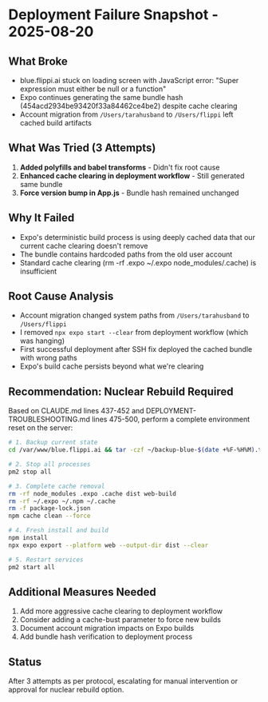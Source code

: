 # Deployment Failure Snapshot - 2025-08-20

## What Broke
- blue.flippi.ai stuck on loading screen with JavaScript error: "Super expression must either be null or a function"
- Expo continues generating the same bundle hash (454acd2934be93420f33a84462ce4be2) despite cache clearing
- Account migration from `/Users/tarahusband` to `/Users/flippi` left cached build artifacts

## What Was Tried (3 Attempts)
1. **Added polyfills and babel transforms** - Didn't fix root cause
2. **Enhanced cache clearing in deployment workflow** - Still generated same bundle
3. **Force version bump in App.js** - Bundle hash remained unchanged

## Why It Failed
- Expo's deterministic build process is using deeply cached data that our current cache clearing doesn't remove
- The bundle contains hardcoded paths from the old user account
- Standard cache clearing (rm -rf .expo ~/.expo node_modules/.cache) is insufficient

## Root Cause Analysis
- Account migration changed system paths from `/Users/tarahusband` to `/Users/flippi`
- I removed `npx expo start --clear` from deployment workflow (which was hanging)
- First successful deployment after SSH fix deployed the cached bundle with wrong paths
- Expo's build cache persists beyond what we're clearing

## Recommendation: Nuclear Rebuild Required

Based on CLAUDE.md lines 437-452 and DEPLOYMENT-TROUBLESHOOTING.md lines 475-500, perform a complete environment reset on the server:

```bash
# 1. Backup current state
cd /var/www/blue.flippi.ai && tar -czf ~/backup-blue-$(date +%F-%H%M).tgz .

# 2. Stop all processes
pm2 stop all

# 3. Complete cache removal
rm -rf node_modules .expo .cache dist web-build
rm -rf ~/.expo ~/.npm ~/.cache
rm -f package-lock.json
npm cache clean --force

# 4. Fresh install and build
npm install
npx expo export --platform web --output-dir dist --clear

# 5. Restart services
pm2 start all
```

## Additional Measures Needed
1. Add more aggressive cache clearing to deployment workflow
2. Consider adding a cache-bust parameter to force new builds
3. Document account migration impacts on Expo builds
4. Add bundle hash verification to deployment process

## Status
After 3 attempts as per protocol, escalating for manual intervention or approval for nuclear rebuild option.